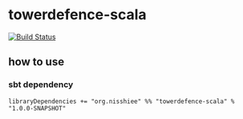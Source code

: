 towerdefence-scala
========================================

[![Build Status](https://travis-ci.org/nisshiee/towerdefence-scala.png?branch=master)](https://travis-ci.org/nisshiee/towerdefence-scala)


how to use
----------------------------------------

### sbt dependency

```
libraryDependencies += "org.nisshiee" %% "towerdefence-scala" % "1.0.0-SNAPSHOT"
```
